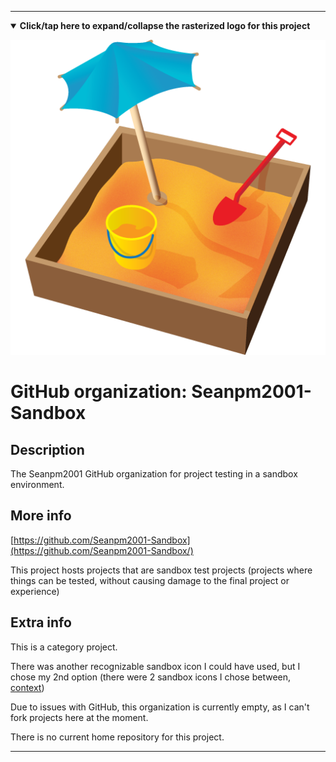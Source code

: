 
***

<!--
<details><summary><b lang="en">Click/tap here to expand/collapse the vectorized logo for this project</b></summary>

![coredump-Keepass-dock-icon.svg failed to load. The file may be missing or corrupt. Check the file path for errors first.](/AdditionalInfo/2/Seanpm2001-Sandbox/coredump-Keepass-dock-icon.svg)

</details>
!-->

<details open><summary><b lang="en">Click/tap here to expand/collapse the rasterized logo for this project</b></summary>

![Sandbox2.png failed to load. The file may be missing or corrupt. Check the file path for errors first.](/AdditionalInfo/2/Seanpm2001-Sandbox/Sandbox2.png)

</details>

# GitHub organization: Seanpm2001-Sandbox

## Description

The Seanpm2001 GitHub organization for project testing in a sandbox environment.

## More info

[https://github.com/Seanpm2001-Sandbox](https://github.com/Seanpm2001-Sandbox/)

This project hosts projects that are sandbox test projects (projects where things can be tested, without causing damage to the final project or experience)

## Extra info

This is a category project.

There was another recognizable sandbox icon I could have used, but I chose my 2nd option (there were 2 sandbox icons I chose between, [context](/OrganizationGraphics/ByDate/2022/May/20/))

Due to issues with GitHub, this organization is currently empty, as I can't fork projects here at the moment.

<!--

The homepage for <project> is located <here>

!-->

There is no current home repository for this project.

***
